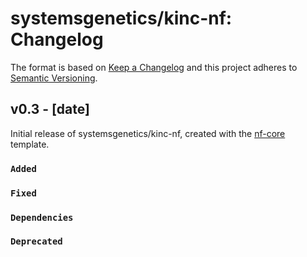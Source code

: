 # systemsgenetics/kinc-nf: Changelog

The format is based on [Keep a Changelog](https://keepachangelog.com/en/1.0.0/)
and this project adheres to [Semantic Versioning](https://semver.org/spec/v2.0.0.html).

## v0.3 - [date]

Initial release of systemsgenetics/kinc-nf, created with the [nf-core](https://nf-co.re/) template.

### `Added`

### `Fixed`

### `Dependencies`

### `Deprecated`
